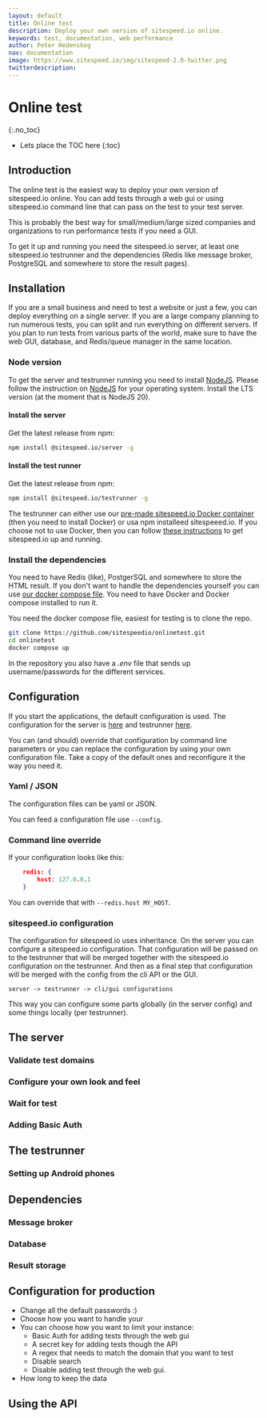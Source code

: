 ```yaml
---
layout: default
title: Online test
description: Deploy your own version of sitespeed.io online.
keywords: test, documentation, web performance
author: Peter Hedenskog
nav: documentation
image: https://www.sitespeed.io/img/sitespeed-2.0-twitter.png
twitterdescription:
---
```


# Online test
{:.no_toc}

* Lets place the TOC here
{:toc}

## Introduction
The online test is the easiest way to deploy your own version of sitespeed.io online. You can add tests through a web gui or using sitespeed.io command line that can pass on the test to your test server.

This is probably the best way for small/medium/large sized companies and organizations to run performance tests if you need a GUI.

To get it up and running you need the sitespeed.io server, at least one sitespeed.io testrunner and the dependencies (Redis like message broker, PostgreSQL and somewhere to store the result pages). 

## Installation

If you are a small business and need to test a website or just a few, you can deploy everything on a single server. If you are a large company planning to run numerous tests, you can split and run everything on different servers. If you plan to run tests from various parts of the world, make sure to have the web GUI, database, and Redis/queue manager in the same location.

### Node version
To get the server and testrunner running you need to install [NodeJS](https://nodejs.org/). Please follow the instruction on [NodeJS](https://nodejs.org/) for your operating system. Install the LTS version (at the moment that is NodeJS 20).

#### Install the server

Get the latest release from npm:

```bash
npm install @sitespeed.io/server -g
```


#### Install the test runner

Get the latest release from npm:

```bash
npm install @sitespeed.io/testrunner -g
```

The testrunner can either use our [pre-made sitespeed.io Docker container](https://hub.docker.com/r/sitespeedio/sitespeed.io) (then you need to install Docker) or usa npm installeed sitespeeed.io. If you choose not to use Docker, then you can follow [these instructions](https://www.sitespeed.io/documentation/sitespeed.io/installation/#using-node-js) to get sitespeed.io up and running.   


### Install the dependencies
You need to have Redis (like), PostgerSQL and somewhere to store the HTML result. If you don't want to handle the dependencies yourself you can use [our docker compose file](https://github.com/sitespeedio/onlinetest/blob/main/docker-compose.yml). You need to have Docker and Docker compose installed to run it.

You need the docker compose file, easiest for testing is to clone the repo.

```bash
git clone https://github.com/sitespeedio/onlinetest.git
cd onlinetest
docker compose up
```

In the repository you also have a *.env* file that sends up username/passwords for the different services.

## Configuration
If you start the applications, the default configuration is used. The configuration for the server is [here](https://github.com/sitespeedio/onlinetest/blob/main/server/config/default.yaml) and testrunner [here](https://github.com/sitespeedio/onlinetest/blob/main/testrunner/config/default.yaml). 

You can (and should) override that configuration by command line parameters or you can replace the configuration by using your own configuration file. Take a copy of the default ones and reconfigure it the way you need it.

### Yaml / JSON
The configuration files can be yaml or JSON.

You can feed a configuration file use `--config`.

### Command line override

If your configuration looks like this:

```json
    redis: {
        host: 127.0.0.1
    }
```

You can override that with `--redis.host MY_HOST`.

### sitespeed.io configuration
The configuration for sitespeed.io uses inheritance. On the server you can configure a sitespeed.io configuration. That configuration will be passed on to the testrunner that will be merged together with the sitespeed.io configuration on the testrunner. And then as a final step that configuration will be merged with the config from the cli API or the GUI.

`server -> testrunner -> cli/gui configurations`

This way you can configure some parts globally (in the server config) and some things locally (per testrunner).

## The server

### Validate test domains

### Configure your own look and feel

### Wait for test

### Adding Basic Auth

### 

## The testrunner

### Setting up Android phones

## Dependencies

### Message broker


### Database

### Result storage

## Configuration for production
* Change all the default passwords :)
* Choose how you want to handle your
* You can choose how you want to limit your instance:
    * Basic Auth for adding tests through the web gui
    * A secret key for adding tests though the API
    * A regex that needs to match the domain that you want to test
    * Disable search
    * Disable adding test through the web gui.
* How long to keep the data
## Using the API

